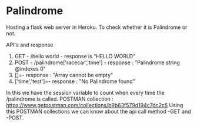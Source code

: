 # Palindrome

Hosting a flask web server in Heroku. To check whether it is Palindrome or not. 

API's and response
1. GET - /hello world - response is "HELLO WORLD"
2. POST - /palindrome['racecar','time'] - response : "Palindrome string @indexes 0"
3. []=- response : "Array cannot be empty"
4. ['time','test']=- response : "No Palindrome found"

In this we have the  session variable to count when every time the /palindrome is called. 
POSTMAN collection : https://www.getpostman.com/collections/b9b63f579d194c7dc2c5
Using this POSTMAN collections we can know about the api call method -GET and -POST.




